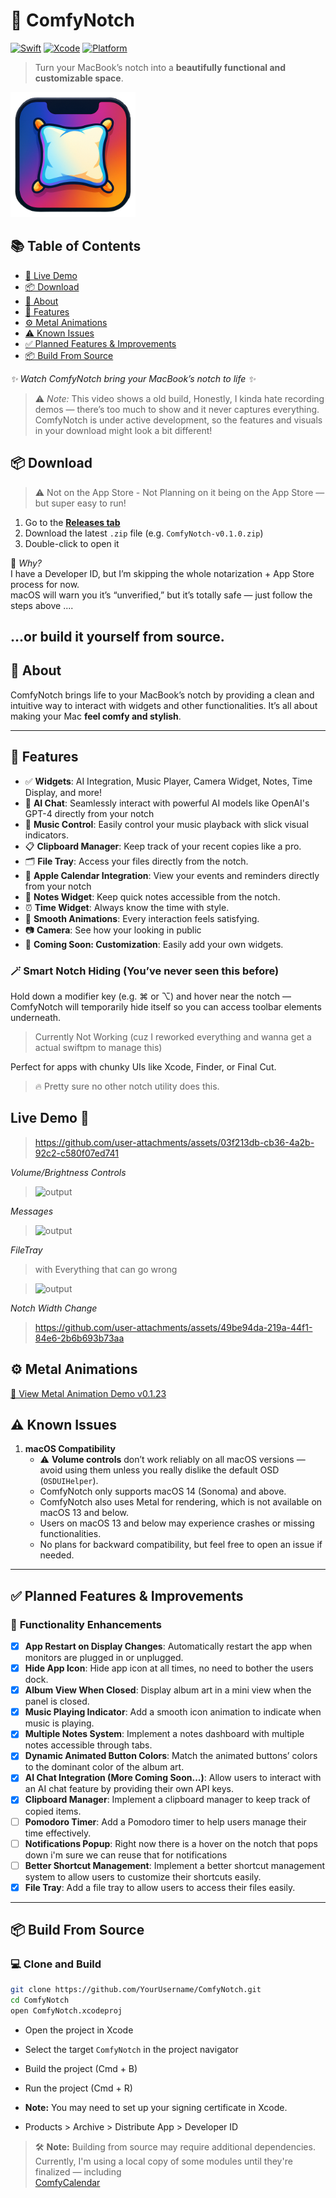 # 🚀 ComfyNotch

[![Swift](https://img.shields.io/badge/Swift-6.0.3-orange)](https://swift.org)
[![Xcode](https://img.shields.io/badge/Xcode-16.2-blue)](https://developer.apple.com/xcode/)
[![Platform](https://img.shields.io/badge/Platform-macOS-lightgrey)](https://apple.com/macos/)

> Turn your MacBook’s notch into a **beautifully functional and customizable space**.

<img src="Assets/ComfyNotchLogo.png" alt="ComfyNotch Logo" width="200"/>

## 📚 Table of Contents
- [🎥 Live Demo](#live-demo-)
- [📦 Download](#-download)
- [📖 About](#-about)
- [🎉 Features](#-features)
- [⚙️ Metal Animations](#️-metal-animations)
- [⚠️ Known Issues](#️-known-issues)
- [✅ Planned Features & Improvements](#-planned-features--improvements)
- [📦 Build From Source](#-build-from-source)


_✨ Watch ComfyNotch bring your MacBook’s notch to life ✨_

> ⚠️ *Note:* This video shows a old build, Honestly, I kinda hate recording demos — there’s too much to show and it never captures everything.
> ComfyNotch is under active development, so the features and visuals in your download might look a bit different!

## 📦 Download

> ⚠️ Not on the App Store - Not Planning on it being on the App Store — but super easy to run!

1. Go to the [**Releases tab**](https://github.com/AryanRogye/ComfyNotch/releases)
2. Download the latest `.zip` file (e.g. `ComfyNotch-v0.1.0.zip`)
3. Double-click to open it

🧠 *Why?*  
I have a Developer ID, but I’m skipping the whole notarization + App Store process for now.  
macOS will warn you it’s “unverified,” but it’s totally safe — just follow the steps above ....

...or build it yourself from source.
---

## 📖 About

ComfyNotch brings life to your MacBook’s notch by providing a clean and intuitive way to interact with widgets and other functionalities. It’s all about making your Mac **feel comfy and stylish**. 

---

## 🎉 Features

- ✅ **Widgets**: AI Integration, Music Player, Camera Widget, Notes, Time Display, and more!
- 🤖 **AI Chat**: Seamlessly interact with powerful AI models like OpenAI's GPT-4 directly from your notch
- 🎵 **Music Control**: Easily control your music playback with slick visual indicators.
- 📋 **Clipboard Manager**: Keep track of your recent copies like a pro.
- 🗂️ **File Tray**: Access your files directly from the notch.
- 📅 **Apple Calendar Integration**: View your events and reminders directly from your notch
- 📝 **Notes Widget**: Keep quick notes accessible from the notch.
- ⏰ **Time Widget**: Always know the time with style.
- 🔄 **Smooth Animations**: Every interaction feels satisfying.
- 📷 **Camera**: See how your looking in public
- 🎨 **Coming Soon: Customization**: Easily add your own widgets.

### 🪄 Smart Notch Hiding (You’ve never seen this before)

Hold down a modifier key (e.g. ⌘ or ⌥) and hover near the notch —  
ComfyNotch will temporarily hide itself so you can access toolbar elements underneath.

> Currently Not Working (cuz I reworked everything and wanna get a actual swiftpm to manage this)

Perfect for apps with chunky UIs like Xcode, Finder, or Final Cut.

> 🔥 Pretty sure no other notch utility does this.


## Live Demo 🎥

> https://github.com/user-attachments/assets/03f213db-cb36-4a2b-92c2-c580f07ed741

_Volume/Brightness Controls_
> ![output](https://github.com/user-attachments/assets/896964cd-4485-4f1b-981d-8937ea70223d)

_Messages_
> ![output](https://github.com/user-attachments/assets/0cb336a6-2b14-4947-9dca-a3fd3165e9bd)

_FileTray_
> with Everything that can go wrong

> ![output](https://github.com/user-attachments/assets/91a99a70-59a7-4e18-b31c-2fa8cafae91e)

_Notch Width Change_
> https://github.com/user-attachments/assets/49be94da-219a-44f1-84e6-2b6b693b73aa


## ⚙️ Metal Animations

[🔗 View Metal Animation Demo v0.1.23](https://github.com/AryanRogye/ComfyNotch/releases/tag/0.1.23)


## ⚠️ Known Issues

1. **macOS Compatibility**  
   - ⚠️ **Volume controls** don’t work reliably on all macOS versions — avoid using them unless you really dislike the default OSD (`OSDUIHelper`).
   - ComfyNotch only supports macOS 14 (Sonoma) and above.  
   - ComfyNotch also uses Metal for rendering, which is not available on macOS 13 and below.
   - Users on macOS 13 and below may experience crashes or missing functionalities.  
   - No plans for backward compatibility, but feel free to open an issue if needed.  

---

## ✅ **Planned Features & Improvements**

### 🔧 **Functionality Enhancements**
- [x] **App Restart on Display Changes**: Automatically restart the app when monitors are plugged in or unplugged.
- [x] **Hide App Icon**: Hide app icon at all times, no need to bother the users dock.
- [x] **Album View When Closed**: Display album art in a mini view when the panel is closed.
- [x] **Music Playing Indicator**: Add a smooth icon animation to indicate when music is playing.
- [x] **Multiple Notes System**: Implement a notes dashboard with multiple notes accessible through tabs.
- [x] **Dynamic Animated Button Colors**: Match the animated buttons’ colors to the dominant color of the album art.
- [x] **AI Chat Integration (More Coming Soon...)**: Allow users to interact with an AI chat feature by providing their own API keys.
- [x] **Clipboard Manager**: Implement a clipboard manager to keep track of copied items.
- [ ] **Pomodoro Timer**: Add a Pomodoro timer to help users manage their time effectively.
- [ ] **Notifications Popup**: Right now there is a hover on the notch that pops down i'm sure we can reuse that for notifications
- [ ] **Better Shortcut Management**: Implement a better shortcut management system to allow users to customize their shortcuts easily.
- [x] **File Tray**: Add a file tray to allow users to access their files easily.

---

## 📦 Build From Source

### 💻 **Clone and Build**
```bash
git clone https://github.com/YourUsername/ComfyNotch.git
cd ComfyNotch
open ComfyNotch.xcodeproj
```

- Open the project in Xcode
- Select the target `ComfyNotch` in the project navigator
- Build the project (Cmd + B)
- Run the project (Cmd + R)

- **Note:** You may need to set up your signing certificate in Xcode.
- Products > Archive > Distribute App > Developer ID

> 🛠️ **Note:** Building from source may require additional dependencies.  
> Currently, I'm using a local copy of some modules until they're finalized — including  
> [ComfyCalendar](https://github.com/AryanRogye/ComfyCalendar)
